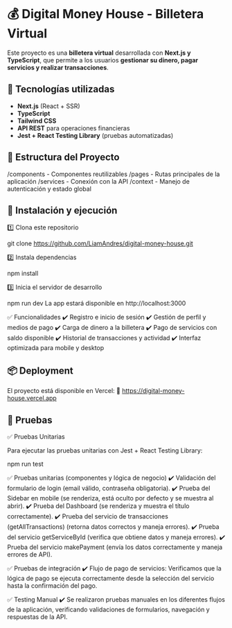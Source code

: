 # 💰 Digital Money House - Billetera Virtual  

Este proyecto es una **billetera virtual** desarrollada con **Next.js y TypeScript**, que permite a los usuarios **gestionar su dinero, pagar servicios y realizar transacciones**.  

## 🚀 Tecnologías utilizadas  
- **Next.js** (React + SSR)  
- **TypeScript**  
- **Tailwind CSS**  
- **API REST** para operaciones financieras  
- **Jest + React Testing Library** (pruebas automatizadas)  

## 📂 Estructura del Proyecto  
/components - Componentes reutilizables
/pages - Rutas principales de la aplicación
/services - Conexión con la API
/context - Manejo de autenticación y estado global


## 🔧 Instalación y ejecución  

1️⃣ Clona este repositorio  

git clone https://github.com/LiamAndres/digital-money-house.git

2️⃣ Instala dependencias

npm install

3️⃣ Inicia el servidor de desarrollo

npm run dev
La app estará disponible en http://localhost:3000

✅ Funcionalidades
✔️ Registro e inicio de sesión
✔️ Gestión de perfil y medios de pago
✔️ Carga de dinero a la billetera
✔️ Pago de servicios con saldo disponible
✔️ Historial de transacciones y actividad
✔️ Interfaz optimizada para mobile y desktop

## 📦 Deployment
El proyecto está disponible en Vercel:
🔗 https://digital-money-house.vercel.app

## 🧪 Pruebas
✅ Pruebas Unitarias

Para ejecutar las pruebas unitarias con Jest + React Testing Library:

npm run test

✅ Pruebas unitarias (componentes y lógica de negocio)
✔️ Validación del formulario de login (email válido, contraseña obligatoria).
✔️ Prueba del Sidebar en mobile (se renderiza, está oculto por defecto y se muestra al abrir).
✔️ Prueba del Dashboard (se renderiza y muestra el título correctamente).
✔️ Prueba del servicio de transacciones (getAllTransactions) (retorna datos correctos y maneja errores).
✔️ Prueba del servicio getServiceById (verifica que obtiene datos y maneja errores).
✔️ Prueba del servicio makePayment (envía los datos correctamente y maneja errores de API).

✅ Pruebas de integración
✔️ Flujo de pago de servicios: Verificamos que la lógica de pago se ejecuta correctamente desde la selección del servicio hasta la confirmación del pago.

✅ Testing Manual
✔️ Se realizaron pruebas manuales en los diferentes flujos de la aplicación, verificando validaciones de formularios, navegación y respuestas de la API.